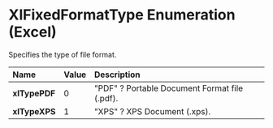 
# XlFixedFormatType Enumeration (Excel)

Specifies the type of file format.



|**Name**|**Value**|**Description**|
|:-----|:-----|:-----|
| **xlTypePDF**|0|"PDF" ? Portable Document Format file (.pdf).|
| **xlTypeXPS**|1|"XPS" ? XPS Document (.xps).|
